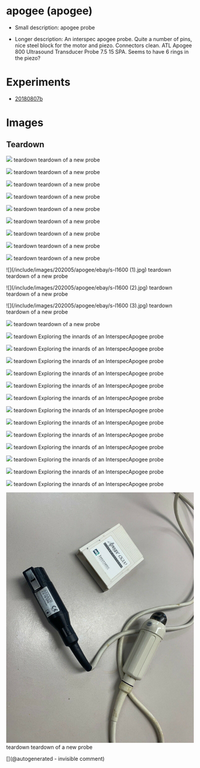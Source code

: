 # apogee (apogee)

* Small description: apogee probe

* Longer description: An interspec apogee probe. Quite a number of pins, nice steel block for the motor and piezo. Connectors clean. ATL Apogee 800 Ultrasound Transducer Probe 7.5 15 SPA. Seems to have 6 rings in the piezo?

# Experiments

* [20180807b](/include/experiments/auto/20180807b.md)


# Images

## Teardown 

![](/include/images/202005/apogee/P_20200520_191511.jpg)
teardown
teardown of a new probe

![](/include/images/202005/apogee/P_20200520_191517.jpg)
teardown
teardown of a new probe

![](/include/images/202005/apogee/P_20200520_191524.jpg)
teardown
teardown of a new probe

![](/include/images/202005/apogee/P_20200520_191532.jpg)
teardown
teardown of a new probe

![](/include/images/202005/apogee/P_20200520_191539.jpg)
teardown
teardown of a new probe

![](/include/images/202005/apogee/P_20200520_191543.jpg)
teardown
teardown of a new probe

![](/include/images/202005/apogee/P_20200520_192105.jpg)
teardown
teardown of a new probe

![](/include/images/202005/apogee/P_20200520_192111.jpg)
teardown
teardown of a new probe

![](/include/images/202005/apogee/apogeeout.png)
teardown
teardown of a new probe

![](/include/images/202005/apogee/ebay/s-l1600 (1).jpg)
teardown
teardown of a new probe

![](/include/images/202005/apogee/ebay/s-l1600 (2).jpg)
teardown
teardown of a new probe

![](/include/images/202005/apogee/ebay/s-l1600 (3).jpg)
teardown
teardown of a new probe

![](/include/images/202005/apogee/ebay/s-l1600.jpg)
teardown
teardown of a new probe

![](/include/images/Interspec/P_20180807_221435.jpg)
teardown
Exploring the innards of an InterspecApogee probe

![](/include/images/Interspec/P_20180807_221458.jpg)
teardown
Exploring the innards of an InterspecApogee probe

![](/include/images/Interspec/P_20180807_221519.jpg)
teardown
Exploring the innards of an InterspecApogee probe

![](/include/images/Interspec/P_20180807_221550.jpg)
teardown
Exploring the innards of an InterspecApogee probe

![](/include/images/Interspec/P_20180807_221744.jpg)
teardown
Exploring the innards of an InterspecApogee probe

![](/include/images/Interspec/P_20180807_221845.jpg)
teardown
Exploring the innards of an InterspecApogee probe

![](/include/images/Interspec/P_20180807_221925.jpg)
teardown
Exploring the innards of an InterspecApogee probe

![](/include/images/Interspec/P_20180807_221936.jpg)
teardown
Exploring the innards of an InterspecApogee probe

![](/include/images/Interspec/P_20180807_222100.jpg)
teardown
Exploring the innards of an InterspecApogee probe

![](/include/images/Interspec/P_20180807_222132.jpg)
teardown
Exploring the innards of an InterspecApogee probe

![](/include/images/Interspec/P_20180807_222243.jpg)
teardown
Exploring the innards of an InterspecApogee probe

![](/include/images/Interspec/P_20180807_222256.jpg)
teardown
Exploring the innards of an InterspecApogee probe

![](/include/images/Interspec/P_20180807_222529.jpg)
teardown
Exploring the innards of an InterspecApogee probe

![](/include/probes/viewmes/apogee.jpg)
teardown
teardown of a new probe





[](@autogenerated - invisible comment)